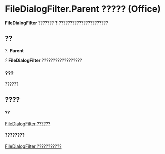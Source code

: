 
# FileDialogFilter.Parent ????? (Office)

 **FileDialogFilter** ??????? **?** ??????????????????????


## ??

 _?_. **Parent**

 _?_ **FileDialogFilter** ??????????????????


### ???

??????


## ????


#### ??


[FileDialogFilter ??????](ff53a25a-0341-e761-01ef-6812ac9d64de.md)
#### ????????


[FileDialogFilter ???????????](http://msdn.microsoft.com/library/1dc53857-3ef2-37a7-1a89-83a5fe42823a%28Office.15%29.aspx)